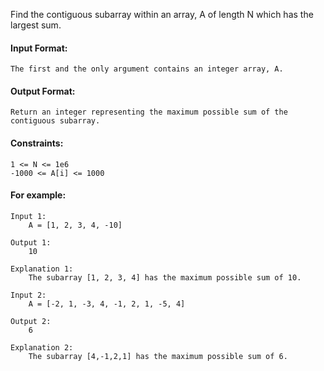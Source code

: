 Find the contiguous subarray within an array, A of length N which has the largest sum.

#### Input Format:

```
The first and the only argument contains an integer array, A.
```

#### Output Format:

```
Return an integer representing the maximum possible sum of the contiguous subarray.
```

#### Constraints:

```
1 <= N <= 1e6
-1000 <= A[i] <= 1000
```

#### For example:

```
Input 1:
    A = [1, 2, 3, 4, -10]

Output 1:
    10

Explanation 1:
    The subarray [1, 2, 3, 4] has the maximum possible sum of 10.

Input 2:
    A = [-2, 1, -3, 4, -1, 2, 1, -5, 4]

Output 2:
    6

Explanation 2:
    The subarray [4,-1,2,1] has the maximum possible sum of 6.

```
